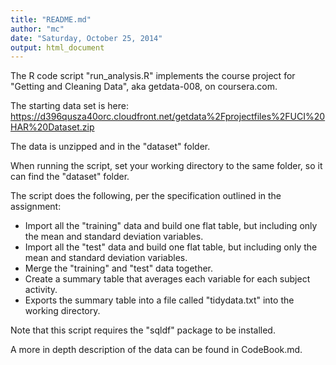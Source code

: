 ```yaml
---
title: "README.md"
author: "mc"
date: "Saturday, October 25, 2014"
output: html_document
---
```


The R code script "run_analysis.R" implements the course project for "Getting and Cleaning Data", aka getdata-008, on coursera.com.

The starting data set is here: https://d396qusza40orc.cloudfront.net/getdata%2Fprojectfiles%2FUCI%20HAR%20Dataset.zip

The data is unzipped and in the "dataset" folder.

When running the script, set your working directory to the same folder, so it can find the "dataset" folder.

The script does the following, per the specification outlined in the assignment:

* Import all the "training" data and build one flat table, but including only the mean and standard deviation variables.
* Import all the "test" data and build one flat table, but including only the mean and standard deviation variables.
* Merge the "training" and "test" data together.
* Create a summary table that averages each variable for each subject activity.
* Exports the summary table into a file called "tidydata.txt" into the working directory.

Note that this script requires the "sqldf" package to be installed.

A more in depth description of the data can be found in CodeBook.md.



